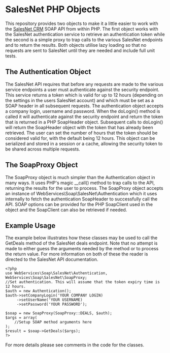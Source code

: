 SalesNet PHP Objects
====================

This repository provides two objects to make it a little easier to work with the [SalesNet CRM](http://www.salesnet.com/) SOAP API from within PHP. The first object works with the SalesNet authentication service to retrieve an authentication token while the second is a simple proxy to trap calls to the various SalesNet endpoints and to return the results. Both objects utilise lazy loading so that no requests are sent to SalesNet until they are needed and include full unit tests. 

The Authentication Object
-------------------------

The SalesNet API requires that before any requests are made to the various service endpoints a user must authenticate against the security endpoint. This service returns a token which is valid for up to 12 hours (depending on the settings in the users SalesNet account) and which must be set as a SOAP header in all subsequent requests. The authentication object accepts a company login, username and password. When the doLogin() method is called it will authenticate against the security endpoint and return the token that is returned in a PHP SoapHeader object. Subsequent calls to doLogin() will return the SoapHeader object with the token that has already been retrieved. The user can set the number of hours that the token should be considered valid for, with the default being 12 hours. This object can be serialized and stored in a session or a cache, allowing the security token to be shared across multiple requests.

The SoapProxy Object
--------------------

The SoapProxy object is much simpler than the Authentication object in many ways. It uses PHP's magic __call() method to trap calls to the API, returning the results for the user to process. The SoapProxy object accepts an instance of WebServices\Soap\SalesNet\Authentication which it uses internally to fetch the authentication SoapHeader to successfully call the API. SOAP options can be provided for the PHP SoapClient used in the object and the SoapClient can also be retrieved if needed.

Example Usage
-------------

The example below illustrates how these classes may be used to call the GetDeals method of the SalesNet deals endpoint. Note that no attempt is made to either guess the arguments needed by the method or to process the return value. For more information on both of these the reader is directed to the SalesNet API documentation.

	<?php
	use WebServices\Soap\SalesNet\Authentication, WebServices\Soap\SalesNet\SoapProxy;
	//Set authentication. This will assume that the token expiry time is 12 hours.
	$auth = new Authentication();
	$auth->setCompanyLogin('YOUR COMPANY LOGIN)
		 ->setUserName('YOUR USERNAME)
		 ->setPassword('YOUR PASSWORD');
	
	$soap = new SoapProxy(SoapProxy::DEALS, $auth);
	$args = array(
		//Setup SOAP method arguments here
	);
	$result = $soap->GetDeals($args);
	?>

For more details please see comments in the code for the classes.